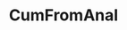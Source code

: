 ---
title: CumFromAnal
crosslinks:
- chastity
- ProstatePlay
- sissyhypno
- handsfree
- prostatemassage2
- pegging_unkinked
- BadDragon
- prematurecumshots
- gonewild
- Tgifs
- Sissygasms
- NSFW_GAY
- tgcummingwhilefucked
- sissies
- AskEngineers
- girlschool
- SexToysCollection
- cockpulse
- cumonclothes
---